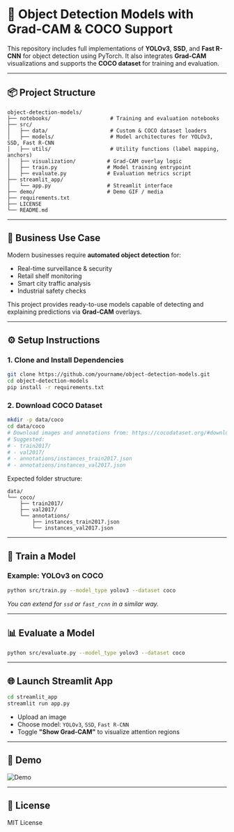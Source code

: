 # 🧠 Object Detection Models with Grad-CAM & COCO Support

This repository includes full implementations of **YOLOv3**, **SSD**, and **Fast R-CNN** for object detection using PyTorch. It also integrates **Grad-CAM** visualizations and supports the **COCO dataset** for training and evaluation.

---

## 📦 Project Structure

```
object-detection-models/
├── notebooks/                   # Training and evaluation notebooks
├── src/
│   ├── data/                    # Custom & COCO dataset loaders
│   ├── models/                  # Model architectures for YOLOv3, SSD, Fast R-CNN
│   ├── utils/                   # Utility functions (label mapping, anchors)
│   ├── visualization/          # Grad-CAM overlay logic
│   ├── train.py                # Model training entrypoint
│   ├── evaluate.py             # Evaluation metrics script
├── streamlit_app/
│   └── app.py                  # Streamlit interface
├── demo/                       # Demo GIF / media
├── requirements.txt
├── LICENSE
└── README.md
```

---

## 💼 Business Use Case

Modern businesses require **automated object detection** for:

- Real-time surveillance & security
- Retail shelf monitoring
- Smart city traffic analysis
- Industrial safety checks

This project provides ready-to-use models capable of detecting and explaining predictions via **Grad-CAM** overlays.

---

## ⚙️ Setup Instructions

### 1. Clone and Install Dependencies

```bash
git clone https://github.com/yourname/object-detection-models.git
cd object-detection-models
pip install -r requirements.txt
```

### 2. Download COCO Dataset

```bash
mkdir -p data/coco
cd data/coco
# Download images and annotations from: https://cocodataset.org/#download
# Suggested:
# - train2017/
# - val2017/
# - annotations/instances_train2017.json
# - annotations/instances_val2017.json
```

Expected folder structure:

```
data/
└── coco/
    ├── train2017/
    ├── val2017/
    └── annotations/
        ├── instances_train2017.json
        └── instances_val2017.json
```

---

## 🧪 Train a Model

### Example: YOLOv3 on COCO

```bash
python src/train.py --model_type yolov3 --dataset coco
```

*You can extend for `ssd` or `fast_rcnn` in a similar way.*

---

## 📊 Evaluate a Model

```bash
python src/evaluate.py --model_type yolov3 --dataset coco
```

---

## 🌐 Launch Streamlit App

```bash
cd streamlit_app
streamlit run app.py
```

- Upload an image
- Choose model: `YOLOv3`, `SSD`, `Fast R-CNN`
- Toggle **"Show Grad-CAM"** to visualize attention regions

---

## 📸 Demo

![Demo](demo/demo.gif)

---

## 📜 License

MIT License
